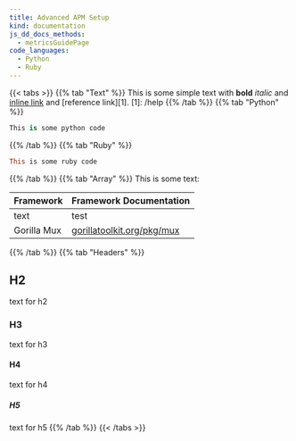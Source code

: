 ```yaml
---
title: Advanced APM Setup
kind: documentation
js_dd_docs_methods:
  - metricsGuidePage
code_languages:
  - Python
  - Ruby
---
```


{{< tabs >}}
{{% tab "Text" %}}
This is some simple text with **bold** *italic* and [inline link](/help) and [reference link][1].
[1]: /help
{{% /tab %}}
{{% tab "Python" %}}
```python
This is some python code
```
{{% /tab %}}
{{% tab "Ruby" %}}
```ruby
This is some ruby code
```
{{% /tab %}}
{{% tab "Array" %}}
This is some text: 

| Framework   | Framework Documentation         |
| ---         | ---                             |
| text        | test                            |
| Gorilla Mux | [gorillatoolkit.org/pkg/mux][3] |

[2]: /help
[3]: http://www.gorillatoolkit.org/pkg/mux
{{% /tab %}}
{{% tab "Headers" %}}
    
## H2
    
text for h2
    
### H3
    
text for h3
    
#### H4
    
text for h4
    
##### H5

text for h5
{{% /tab %}}
{{< /tabs >}}


